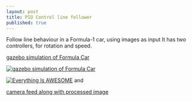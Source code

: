 ```yaml
---
layout: post
title: PID Control line follower
published: true
---
```


Follow line behaviour in a Formula-1 car, using images as input
It has two controllers, for rotation and speed.

[gazebo simulation of Formula Car](https://www.youtube.com/watch?v=PHs2H54jiRc)


[![gazebo simulation of Formula Car](https://img..youtube.com/watch?v=PHs2H54jiRc/0.jpg)](https://www.youtube.com/watch?v=StTqXEQ2l-Y "gazebo simulation of Formula Car")

[![Everything Is AWESOME](https://img.youtube.com/vi/StTqXEQ2l-Y/0.jpg)](https://www.youtube.com/watch?v=StTqXEQ2l-Y "Everything Is AWESOME")
and 

[camera feed along with processed image](https://www.youtube.com/watch?v=4kmUJu2Xqlg)
